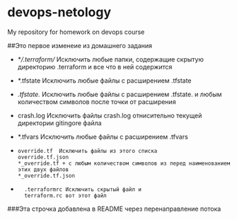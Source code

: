 # devops-netology
My repository for homework on devops course

##Это первое изменеие из домашнего задания

- **/.terraform/* Исключить любые папки, содержащие скрытую директорию .terraform и все что в ней содержится

- *.tfstate Исключить любые файлы с расширением .tfstate
- *.tfstate.* Исключить любые файлы с расширением .tfstate. и любым количеством символов после точки от расширения
- crash.log Исключить файлы crash.log отнисительно текущей директории gitingore файла
- *.tfvars Исключить любые файлы с расширением .tfvars
- ~~~ 
  override.tf  Исключить файлы из этого списка
  override.tf.json
  *_override.tf + с любым количеством символов из перед наименованием этих двух файлов
  *_override.tf.json
- 
  ~~~
    .terraformrc Исключить скрытый файл и 
    terraform.rc вот этот файл
###Эта строчка добавлена в README через перенаправление потока

